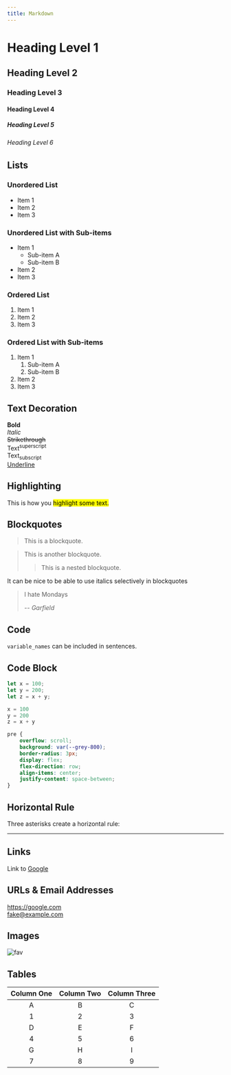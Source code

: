 ```yaml
---
title: Markdown
---
```



# Heading Level 1

## Heading Level 2

### Heading Level 3

#### Heading Level 4

##### Heading Level 5

###### Heading Level 6

## Lists

### Unordered List

- Item 1
- Item 2
- Item 3

### Unordered List with Sub-items

- Item 1
  - Sub-item A
  - Sub-item B
- Item 2
- Item 3

### Ordered List

1. Item 1
1. Item 2
1. Item 3

### Ordered List with Sub-items

1. Item 1
   1. Sub-item A
   1. Sub-item B
1. Item 2
1. Item 3

## Text Decoration

**Bold**  
_Italic_  
~~Strikethrough~~  
Text<sup>superscript</sup>  
Text<sub>subscript</sub>  
<u>Underline</u>

## Highlighting

This is how you <mark>highlight some text.</mark>

## Blockquotes

> This is a blockquote.

> This is another blockquote.
>
> > This is a nested blockquote.

It can be nice to be able to use italics selectively in blockquotes

> I hate Mondays
>
> -- _Garfield_

## Code

`variable_names` can be included in sentences.

## Code Block

```javascript
let x = 100;
let y = 200;
let z = x + y;
```

```python
x = 100
y = 200
z = x + y
```

```css
pre {
	overflow: scroll;
	background: var(--grey-800);
	border-radius: 3px;
	display: flex;
	flex-direction: row;
	align-items: center;
	justify-content: space-between;
}
```

## Horizontal Rule

Three asterisks create a horizontal rule:

---

## Links

Link to [Google](https://google.com)

## URLs & Email Addresses

<https://google.com>  
<fake@example.com>

## Images

![fav](/favicon.ico)

## Tables

| Column One | Column Two | Column Three |
| :--------: | :--------: | :----------: |
|     A      |     B      |      C       |
|     1      |     2      |      3       |
|     D      |     E      |      F       |
|     4      |     5      |      6       |
|     G      |     H      |      I       |
|     7      |     8      |      9       |
